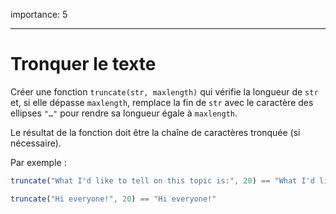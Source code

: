 importance: 5

---

# Tronquer le texte

Créer une fonction `truncate(str, maxlength)` qui vérifie la longueur de `str` et, si elle dépasse `maxlength`, remplace la fin de `str` avec le caractère des ellipses `"…"` pour rendre sa longueur égale à `maxlength`.

Le résultat de la fonction doit être la chaîne de caractères tronquée (si nécessaire).

Par exemple :

```js
truncate("What I'd like to tell on this topic is:", 20) == "What I'd like to te…"

truncate("Hi everyone!", 20) == "Hi everyone!"
```
